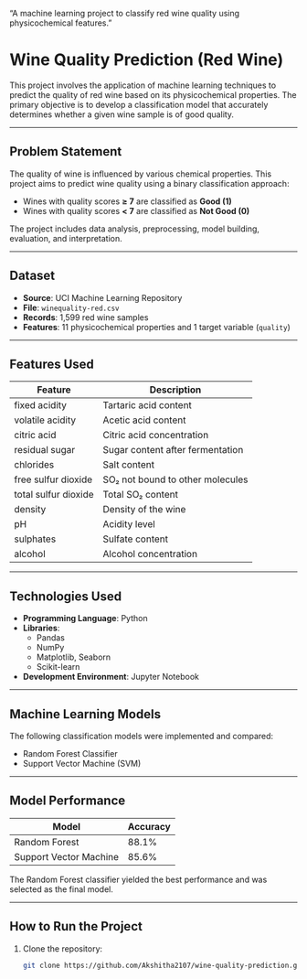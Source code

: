 “A machine learning project to classify red wine quality using physicochemical features.”
# Wine Quality Prediction (Red Wine)

This project involves the application of machine learning techniques to predict the quality of red wine based on its physicochemical properties. The primary objective is to develop a classification model that accurately determines whether a given wine sample is of good quality.

---

## Problem Statement

The quality of wine is influenced by various chemical properties. This project aims to predict wine quality using a binary classification approach:
- Wines with quality scores **≥ 7** are classified as **Good (1)**
- Wines with quality scores **< 7** are classified as **Not Good (0)**

The project includes data analysis, preprocessing, model building, evaluation, and interpretation.

---

## Dataset

- **Source**: UCI Machine Learning Repository  
- **File**: `winequality-red.csv`
- **Records**: 1,599 red wine samples  
- **Features**: 11 physicochemical properties and 1 target variable (`quality`)

---

## Features Used

| Feature               | Description                          |
|-----------------------|--------------------------------------|
| fixed acidity         | Tartaric acid content                |
| volatile acidity      | Acetic acid content                  |
| citric acid           | Citric acid concentration            |
| residual sugar        | Sugar content after fermentation     |
| chlorides             | Salt content                         |
| free sulfur dioxide   | SO₂ not bound to other molecules     |
| total sulfur dioxide  | Total SO₂ content                    |
| density               | Density of the wine                  |
| pH                    | Acidity level                        |
| sulphates             | Sulfate content                      |
| alcohol               | Alcohol concentration                |

---

## Technologies Used

- **Programming Language**: Python
- **Libraries**: 
  - Pandas
  - NumPy
  - Matplotlib, Seaborn
  - Scikit-learn
- **Development Environment**: Jupyter Notebook

---

## Machine Learning Models

The following classification models were implemented and compared:
- Random Forest Classifier
- Support Vector Machine (SVM)

---

## Model Performance

| Model                 | Accuracy |
|----------------------|----------|
| Random Forest         | 88.1%    |
| Support Vector Machine| 85.6%    |

The Random Forest classifier yielded the best performance and was selected as the final model.

---

## How to Run the Project

1. Clone the repository:
   ```bash
   git clone https://github.com/Akshitha2107/wine-quality-prediction.git
